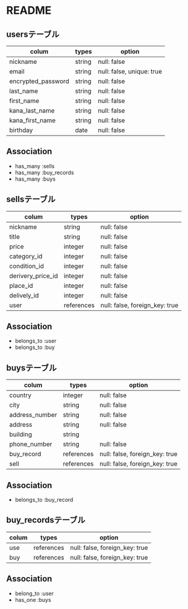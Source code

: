 # README


## usersテーブル

| colum              | types  | option                    |
| ------------------ | ------ | ------------------------- |
| nickname           | string | null: false               |
| email              | string | null: false, unique: true |
| encrypted_password | string | null: false               |
| last_name          | string | null: false               |
| first_name         | string | null: false               |
| kana_last_name     | string | null: false               |
| kana_first_name    | string | null: false               |
| birthday           | date   | null: false               |


## Association

- has_many :sells
- has_many :buy_records
- has_many :buys





## sellsテーブル

| colum             | types      | option                         |
| ----------------- | ---------- | ------------------------------ |
| nickname          | string     | null: false                    |
| title             | string     | null: false                    |
| price             | integer    | null: false                    |
| category_id       | integer    | null: false                    |
| condition_id      | integer    | null: false                    |
| derivery_price_id | integer    | null: false                    |
| place_id          | integer    | null: false                    |
| delively_id       | integer    | null: false                    |
| user              | references | null: false, foreign_key: true |

## Association

  
- belongs_to :user
- belongs_to :buy





## buysテーブル

| colum          | types      | option                         |
| -------------- | ---------- | ------------------------------ |
| country        | integer    | null: false                    |
| city           | string     | null: false                    |
| address_number | string     | null: false                    |
| address        | string     | null: false                    |
| building       | string     |                                |
| phone_number   | string     | null: false                    |
| buy_record     | references | null: false, foreign_key: true |
| sell           | references | null: false, foreign_key: true |


## Association


- belongs_to :buy_record


## buy_recordsテーブル

| colum | types      | option                         |
| ----- | ---------- | ------------------------------ |
| use   | references | null: false, foreign_key: true |
| buy   | references | null: false, foreign_key: true |

## Association


- belong_to :user
- has_one :buys